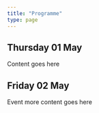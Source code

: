 ```yaml
---
title: "Programme"
type: page
---
```


## Thursday 01 May

Content goes here

## Friday 02 May

Event more content goes here
